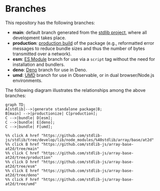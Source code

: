 <!--

@license Apache-2.0

Copyright (c) 2022 The Stdlib Authors.

Licensed under the Apache License, Version 2.0 (the "License");
you may not use this file except in compliance with the License.
You may obtain a copy of the License at

    http://www.apache.org/licenses/LICENSE-2.0

Unless required by applicable law or agreed to in writing, software
distributed under the License is distributed on an "AS IS" BASIS,
WITHOUT WARRANTIES OR CONDITIONS OF ANY KIND, either express or implied.
See the License for the specific language governing permissions and
limitations under the License.

-->

# Branches

This repository has the following branches:

-   **main**: default branch generated from the [stdlib project][stdlib-url], where all development takes place.
-   **production**: [production build][production-url] of the package (e.g., reformatted error messages to reduce bundle sizes and thus the number of bytes transmitted over a network).
-   **esm**: [ES Module][esm-url] branch for use via a `script` tag without the need for installation and bundlers.
-   **deno**: [Deno][deno-url] branch for use in Deno.
-   **umd**: [UMD][umd-url] branch for use in Observable, or in dual browser/Node.js environments.

The following diagram illustrates the relationships among the above branches:

```mermaid
graph TD;
A[stdlib]-->|generate standalone package|B;
B[main] -->|productionize| C[production];
C -->|bundle| D[esm];
C -->|bundle| E[deno];
C -->|bundle| F[umd];

%% click A href "https://github.com/stdlib-js/stdlib/tree/develop/lib/node_modules/%40stdlib/array/base/at2d"
%% click B href "https://github.com/stdlib-js/array-base-at2d/tree/main"
%% click C href "https://github.com/stdlib-js/array-base-at2d/tree/production"
%% click D href "https://github.com/stdlib-js/array-base-at2d/tree/esm"
%% click E href "https://github.com/stdlib-js/array-base-at2d/tree/deno"
%% click F href "https://github.com/stdlib-js/array-base-at2d/tree/umd"
```

[stdlib-url]: https://github.com/stdlib-js/stdlib/tree/develop/lib/node_modules/%40stdlib/array/base/at2d
[production-url]: https://github.com/stdlib-js/array-base-at2d/tree/production
[deno-url]: https://github.com/stdlib-js/array-base-at2d/tree/deno
[umd-url]: https://github.com/stdlib-js/array-base-at2d/tree/umd
[esm-url]: https://github.com/stdlib-js/array-base-at2d/tree/esm